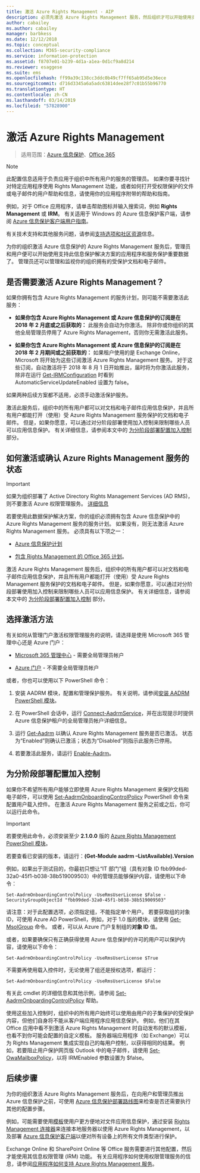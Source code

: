 ```yaml
---
title: 激活 Azure Rights Management - AIP
description: 必须先激活 Azure Rights Management 服务，然后组织才可以开始使用支持此信息保护解决方案的应用程序和服务来保护文档和电子邮件。
author: cabailey
ms.author: cabailey
manager: barbkess
ms.date: 12/12/2018
ms.topic: conceptual
ms.collection: M365-security-compliance
ms.service: information-protection
ms.assetid: f8707e01-b239-4d1a-a1ea-0d1cf9a8d214
ms.reviewer: esaggese
ms.suite: ems
ms.openlocfilehash: ff99a39c138cc3ddc0b49cf7ff65ab95d5e36ece
ms.sourcegitcommit: d716d3345a6a5adc63814dee28f7c01b55b96770
ms.translationtype: HT
ms.contentlocale: zh-CN
ms.lasthandoff: 03/14/2019
ms.locfileid: "57828900"
---
```

# <a name="activating-azure-rights-management"></a>激活 Azure Rights Management

>适用范围：[Azure 信息保护](https://azure.microsoft.com/pricing/details/information-protection)、[Office 365](https://download.microsoft.com/download/E/C/F/ECF42E71-4EC0-48FF-AA00-577AC14D5B5C/Azure_Information_Protection_licensing_datasheet_EN-US.pdf)

> [!NOTE]
> 此配置信息适用于负责应用于组织中所有用户的服务的管理员。 如果你要寻找针对特定应用程序使用 Rights Management 功能，或者如何打开受权限保护的文件或电子邮件的用户帮助和信息，请使用你的应用程序附带的帮助和指南。
>
> 例如，对于 Office 应用程序，请单击帮助图标并输入搜索词，例如 **Rights Management** 或 **IRM**。 有关适用于 Windows 的 Azure 信息保护客户端，请参阅 [Azure 信息保护客户端用户指南](./rms-client/client-user-guide.md)。
>
> 有关技术支持和其他服务问题，请参阅[支持选项和社区资源](information-support.md#support-options-and-community-resources)信息。

为你的组织激活 Azure 信息保护的 Azure Rights Management 服务后，管理员和用户便可以开始使用支持此信息保护解决方案的应用程序和服务保护重要数据了。 管理员还可以管理和监视你的组织拥有的受保护文档和电子邮件。 


## <a name="do-you-need-to-activate-azure-rights-management"></a>是否需要激活 Azure Rights Management？

如果你拥有包含 Azure Rights Management 的服务计划，则可能不需要激活此服务：

- **如果你包含 Azure Rights Management 或 Azure 信息保护的订阅是在 2018 年 2 月底或之后获取的：** 此服务会自动为你激活。 除非你或你组织的其他全局管理员停用了 Azure Rights Management，否则你无需激活此服务。

- **如果你包含 Azure Rights Management 或 Azure 信息保护的订阅是在 2018 年 2 月期间或之前获取的：** 如果租户使用的是 Exchange Online，Microsoft 将开始为这些订阅激活 Azure Rights Management 服务。 对于这些订阅，自动激活将于 2018 年 8 月 1 日开始推出，届时将为你激活此服务，除非在运行 [Get-IRMConfiguration](/powershell/module/exchange/encryption-and-certificates/get-irmconfiguration?view=exchange-ps) 时看到 AutomaticServiceUpdateEnabled 设置为 false。 

如果两种后续方案都不适用，必须手动激活保护服务。 

激活此服务后，组织中的所有用户都可以对文档和电子邮件应用信息保护，并且所有用户都能打开（使用）受 Azure Rights Management 服务保护的文档和电子邮件。 但是，如果你愿意，可以通过对分阶段部署使用加入控制来限制哪些人员可以应用信息保护。 有关详细信息，请参阅本文中的 [为分阶段部署配置加入控制](#configuring-onboarding-controls-for-a-phased-deployment) 部分。

## <a name="how-to-activate-or-confirm-the-status-of-the-azure-rights-management-service"></a>如何激活或确认 Azure Rights Management 服务的状态 

> [!IMPORTANT]
> 如果为组织部署了 Active Directory Rights Management Services (AD RMS)，则不要激活 Azure 权限管理服务。 [详细信息](prepare-environment-adrms.md)

若要使用此数据保护解决方案，你的组织必须拥有包含 Azure 信息保护中的 Azure Rights Management 服务的服务计划。 如果没有，则无法激活 Azure Rights Management 服务。 必须具有以下项之一：

- [Azure 信息保护计划](https://www.microsoft.com/cloud-platform/azure-information-protection-pricing) 

- [包含 Rights Management 的 Office 365 计划](https://download.microsoft.com/download/E/C/F/ECF42E71-4EC0-48FF-AA00-577AC14D5B5C/Azure_Information_Protection_licensing_datasheet_EN-US.pdf)。

激活 Azure Rights Management 服务后，组织中的所有用户都可以对文档和电子邮件应用信息保护，并且所有用户都能打开（使用）受 Azure Rights Management 服务保护的文档和电子邮件。 但是，如果你愿意，可以通过对分阶段部署使用加入控制来限制哪些人员可以应用信息保护。 有关详细信息，请参阅本文中的 [为分阶段部署配置加入控制](#configuring-onboarding-controls-for-a-phased-deployment) 部分。

## <a name="choosing-your-activation-method"></a>选择激活方法

有关如何从管理门户激活权限管理服务的说明，请选择是使用 Microsoft 365 管理中心还是 Azure 门户：

- [Microsoft 365 管理中心](activate-office365.md) - 需要全局管理员帐户

- [Azure 门户](activate-azure.md) - 不需要全局管理员帐户

或者，你也可以使用以下 PowerShell 命令：

1. 安装 AADRM 模块，配置和管理保护服务。 有关说明，请参阅[安装 AADRM PowerShell 模块](install-powershell.md)。

2. 在 PowerShell 会话中，运行 [Connect-AadrmService](/powershell/module/aadrm/connect-aadrmservice)，并在出现提示时提供 Azure 信息保护租户的全局管理员帐户详细信息。

3. 运行 [Get-Aadrm](/powershell/aadrm/vlatest/get-aadrm) 以确认 Azure Rights Management 服务是否已激活。 状态为“Enabled”则确认已激活；状态为“Disabled”则指示此服务已停用。

4. 若要激活此服务，请运行 [Enable-Aadrm](/powershell/aadrm/vlatest/enable-aadrm)。

## <a name="configuring-onboarding-controls-for-a-phased-deployment"></a>为分阶段部署配置加入控制
如果你不希望所有用户能够立即使用 Azure Rights Management 来保护文档和电子邮件，可以使用 [Set-AadrmOnboardingControlPolicy](/powershell/module/aadrm/set-aadrmonboardingcontrolpolicy) PowerShell 命令来配置用户载入控件。 在激活 Azure Rights Management 服务之前或之后，你可以运行此命令。

> [!IMPORTANT]
> 若要使用此命令，必须安装至少 **2.1.0.0** 版的 [Azure Rights Management PowerShell 模块](https://www.powershellgallery.com/packages/AADRM)。
>
> 若要查看已安装的版本，请运行：**(Get-Module aadrm –ListAvailable).Version**

例如，如果出于测试目的，你最初只想让“IT 部门”组（具有对象 ID fbb99ded-32a0-45f1-b038-38b519009503）中的管理员能够保护内容，请使用以下命令：

```
Set-AadrmOnboardingControlPolicy -UseRmsUserLicense $False -SecurityGroupObjectId "fbb99ded-32a0-45f1-b038-38b519009503"
```

请注意：对于此配置选项，必须指定组，不能指定单个用户。 若要获取组的对象 ID，可使用 Azure AD PowerShell，例如，对于 1.0 版的模块，请使用 [Get-MsolGroup](/powershell/msonline/v1/get-msolgroup) 命令。 或者，可以从 Azure 门户复制组的**对象 ID** 值。

或者，如果要确保只有正确获得使用 Azure 信息保护的许可的用户可以保护内容，请使用以下命令：

```
Set-AadrmOnboardingControlPolicy -UseRmsUserLicense $True
```

不需要再使用载入控件时，无论使用了组还是授权选项，都运行：

```
Set-AadrmOnboardingControlPolicy -UseRmsUserLicense $False
```

有关此 cmdlet 的详细信息和其他示例，请参阅 [Set-AadrmOnboardingControlPolicy](/powershell/aadrm/vlatest/set-aadrmonboardingcontrolpolicy) 帮助。

使用这些加入控制时，组织中的所有用户始终可以使用由用户的子集保护的受保护内容，但他们自身将不能从客户端应用程序应用信息保护。 例如，他们在其 Office 应用中看不到激活 Azure Rights Management 时自动发布的默认模板，也看不到你可能会配置的自定义模板。 服务器端应用程序（如 Exchange）可以为 Rights Management 集成实现自己的每用户控制，以获得相同的结果。 例如，若要阻止用户保护网页版 Outlook 中的电子邮件，请使用 [Set-OwaMailboxPolicy](/powershell/module/exchange/client-access/set-owamailboxpolicy?view=exchange-ps)，以将 IRMEnabled 参数设置为 $false。


## <a name="next-steps"></a>后续步骤
为你的组织激活 Azure Rights Management 服务后，在向用户和管理员推出 Azure 信息保护之前，可使用 [Azure 信息保护部署路线图](deployment-roadmap.md)来检查是否还需要执行其他的配置步骤。 

例如，可能需要使用[模板](configure-policy-templates.md)使用户更方便地对文件应用信息保护，通过安装 [Rights Management 连接器](deploy-rms-connector.md)来连接本地服务器以使用 Azure Rights Management，以及部署 [Azure 信息保护客户端](./rms-client/aip-client.md)以便对所有设备上的所有文件类型进行保护。 

Exchange Online 和 SharePoint Online 等 Office 服务需要进行其他配置，然后才能使用其信息权限管理 (IRM) 功能。 有关应用程序如何使用权限管理服务的信息，请参阅[应用程序如何支持 Azure Rights Management 服务](applications-support.md)。


